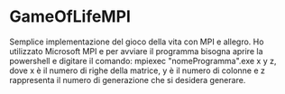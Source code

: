 # GameOfLifeMPI
Semplice implementazione del gioco della vita con MPI e allegro.
Ho utilizzato Microsoft MPI e per avviare il programma bisogna aprire la powershell e digitare il comando:
mpiexec "nomeProgramma".exe x y z, dove x è il numero di righe della matrice, y è il numero di colonne e z rappresenta il numero di generazione che si desidera generare. 
